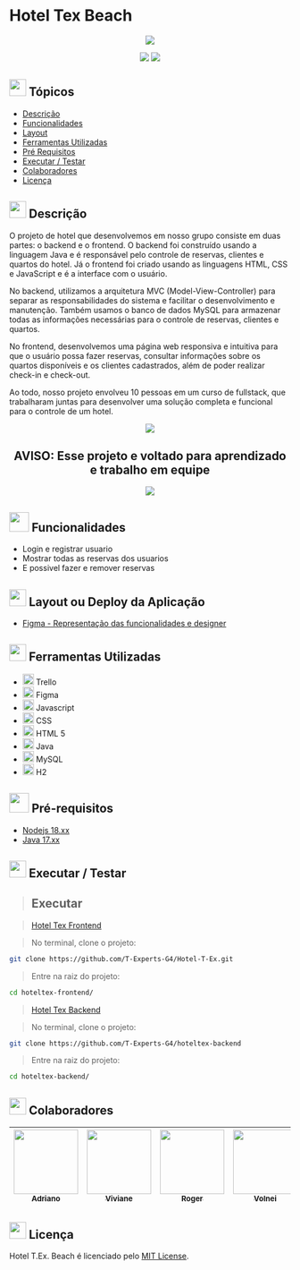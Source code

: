 # Hotel Tex Beach


<div align="center">
   <img src="https://github.com/T-Experts-G4/hoteltex-frontend/blob/main/imagens/Logo.png" />
</div>

<p align="center">
   <img src="https://img.shields.io/static/v1?label=STATUS&message=EM%20DESENVOLVIMENTO&color=greeb&style=for-the-badge%22" #vitrinedev/>
   <img src="https://img.shields.io/static/v1?label=license&message=MIT&color=yellow&style=for-the-badge" #vitrinedev/>

</p>

## <img height="30px" src="https://img.icons8.com/plasticine/100/null/todo-list.png"/> Tópicos
- [Descrição](#-descrição)
- [Funcionalidades](#-funcionalidades)
- [Layout](#-layout-ou-deploy-da-aplicação)
- [Ferramentas Utilizadas](#-ferramentas-utilizadas)
- [Pré Requisitos](#-pré-requisitos)
- [Executar / Testar](#-executar--testar)
- [Colaboradores](#-colaboradores)
- [Licença](#-licença)

## <img src="https://cdn-icons-png.flaticon.com/512/3534/3534033.png" style="widht:30px; height:30px;" /> Descrição

O projeto de hotel que desenvolvemos em nosso grupo consiste em duas partes: o backend e o frontend. O backend foi construído usando a linguagem Java e é responsável pelo controle de reservas, clientes e quartos do hotel. Já o frontend foi criado usando as linguagens HTML, CSS e JavaScript e é a interface com o usuário.

No backend, utilizamos a arquitetura MVC (Model-View-Controller) para separar as responsabilidades do sistema e facilitar o desenvolvimento e manutenção. Também usamos o banco de dados MySQL para armazenar todas as informações necessárias para o controle de reservas, clientes e quartos.

No frontend, desenvolvemos uma página web responsiva e intuitiva para que o usuário possa fazer reservas, consultar informações sobre os quartos disponíveis e os clientes cadastrados, além de poder realizar check-in e check-out.

Ao todo, nosso projeto envolveu 10 pessoas em um curso de fullstack, que trabalharam juntas para desenvolver uma solução completa e funcional para o controle de um hotel.


<div align="center">
  <img src="https://img.icons8.com/color/48/null/error--v1.png"/>
      <h2>AVISO: Esse projeto e voltado para aprendizado e trabalho em equipe</h2>
  <img src="https://img.icons8.com/color/48/null/error--v1.png"/>
</div>

## <img height="35px" src="https://img.icons8.com/color/96/null/puzzle-matching.png"/> Funcionalidades
- Login e registrar usuario
- Mostrar todas as reservas dos usuarios
- E possivel fazer e remover reservas

## <img height="30px" src="https://img.icons8.com/color/96/null/template.png"/> Layout ou Deploy da Aplicação
- [Figma - Representação das funcionalidades e designer](https://www.figma.com/file/hNJC6ib1Lcf7jmUqGgdgWo/Untitled?node-id=0%3A1&t=LWsAnRHOJvSZcXDb-1)

## <img src="https://cdn-icons-png.flaticon.com/512/1835/1835211.png" style="widht:30px; height:30px;" /> Ferramentas Utilizadas

- <img height="20px" src="https://cdn.jsdelivr.net/gh/devicons/devicon/icons/trello/trello-plain.svg" /> Trello
- <img height="20px" src="https://cdn.jsdelivr.net/gh/devicons/devicon/icons/figma/figma-original.svg" /> Figma
- <img height="20px" src="https://cdn.jsdelivr.net/gh/devicons/devicon/icons/javascript/javascript-plain.svg" /> Javascript
- <img height="20px" src="https://cdn.jsdelivr.net/gh/devicons/devicon/icons/css3/css3-plain.svg" /> CSS
- <img height="20px" src="https://cdn.jsdelivr.net/gh/devicons/devicon/icons/html5/html5-original.svg" /> HTML 5
- <img height="20px" src="https://cdn.jsdelivr.net/gh/devicons/devicon/icons/java/java-original.svg" /> Java
- <img height="20px" src="https://cdn.jsdelivr.net/gh/devicons/devicon/icons/mysql/mysql-original.svg" /> MySQL
- <img height="20px" src="https://cdn.jsdelivr.net/gh/devicons/devicon/icons/h2/h2-original.svg" /> H2


## <img height="35px" src="https://img.icons8.com/fluency/96/null/requirement.png"/> Pré-requisitos
- [Nodejs 18.xx](https://nodejs.org)
- [Java 17.xx](https://www.oracle.com/br/java/technologies/downloads/#java17)

## <img src="https://cdn-icons-png.flaticon.com/512/3068/3068553.png" style="widht:30px; height:30px;" /> Executar / Testar

> ## Executar

> [Hotel Tex Frontend](https://github.com/T-Experts-G4/hoteltex-frontend)

> No terminal, clone o projeto:
```bash
git clone https://github.com/T-Experts-G4/Hotel-T-Ex.git
```
> Entre na raiz do projeto:
```bash
cd hoteltex-frontend/
```

> [Hotel Tex Backend](https://github.com/T-Experts-G4/hoteltex-backend)

> No terminal, clone o projeto:
```bash
git clone https://github.com/T-Experts-G4/hoteltex-backend
```
> Entre na raiz do projeto:
```bash
cd hoteltex-backend/
```

## <img height="30px" src="https://cdn-icons-png.flaticon.com/512/166/166258.png"/> Colaboradores

|[<img src="https://avatars.githubusercontent.com/u/83418828?s=96&v=4" width=115><br><sub>Adriano</sub>](https://github.com/lucio-adriano)| [<img src="https://avatars.githubusercontent.com/u/117831731?v=4" width=115><br><sub>Viviane</sub>](https://github.com/vivianeap)|[<img src="https://avatars.githubusercontent.com/u/41457384?v=4" width=115><br><sub>Roger</sub>](https://github.com/Rjj18)|[<img src="https://avatars.githubusercontent.com/u/56170507?v=4" width=115><br><sub>Volnei</sub>](https://github.com/volnei-alves) | [<img src="https://avatars.githubusercontent.com/u/58015022?v=4" width=115><br><sub>Giovana</sub>](https://github.com/giovic16) | [<img src="https://avatars.githubusercontent.com/u/62257366?v=4" width=115><br><sub>Armando</sub>](https://github.com/cnxarmando) | [<img src="https://avatars.githubusercontent.com/u/83140436?v=4" width=115><br><sub>Silvio</sub>](https://github.com/silviodearaujo) | [<img src="https://avatars.githubusercontent.com/u/118616807?v=4" width=115><br><sub>Fidel</sub>](https://github.com/FidelSCorneta) | [<img src="https://avatars.githubusercontent.com/u/89412997?v=4" width=115><br><sub>Handerlr</sub>](https://github.com/handerlr)
|:---:|:---:|:---:|:---:|:---:|:---:|:---:|:---:|:---:|


## <img height="30px" src="https://img.icons8.com/external-filled-outline-icons-maxicons/85/null/external-balance-law-and-justice-filled-outline-filled-outline-icons-maxicons.png"/> Licença
Hotel T.Ex. Beach é licenciado pelo [MIT License](https://github.com/Iniciativa-PRO/barber-shop-equipe001/blob/main/LICENSE).

